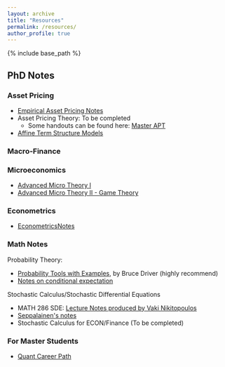 ```yaml
---
layout: archive
title: "Resources"
permalink: /resources/
author_profile: true
---
```


{% include base_path %}

## PhD Notes

### Asset Pricing
+ [Empirical Asset Pricing Notes]()
+ Asset Pricing Theory: To be completed
  + Some handouts can be found here: [Master APT](../_teaching/2025-spring-mgtf411.md)
+ [Affine Term Structure Models](../files/Slides/ATSM_slides.pdf)

### Macro-Finance

### Microeconomics
+ [Advanced Micro Theory I](https://felixmunozgarcia.com/econs-501/)
+ [Advanced Micro Theory II - Game Theory](https://felixmunozgarcia.com/econs-503/)

### Econometrics
+ [EconometricsNotes](../files/Notes/EconometricsNotes.pdf)

### Math Notes
Probability Theory:
+ [Probability Tools with Examples](https://mathweb.ucsd.edu/~bdriver/280_18-19_prob/Lecture_Notes/2018-19-Lecture%20Notes.pdf), by Bruce Driver (highly recommend)
+ [Notes on conditional expectation](../files/Notes/Notes_on_conditional_expectation.pdf)

Stochastic Calculus/Stochastic Differential Equations
+ MATH 286 SDE: [Lecture Notes produced by Vaki Nikitopoulos](https://sites.google.com/view/vakiniki/notes)
+ [Seppalainen's notes](https://people.math.wisc.edu/~tseppalainen/bookpage.html)
+ Stochastic Calculus for ECON/Finance (To be completed)

### For Master Students
+ [Quant Career Path](https://finmath.uchicago.edu/careers/career-paths-in-quantitative-finance/)